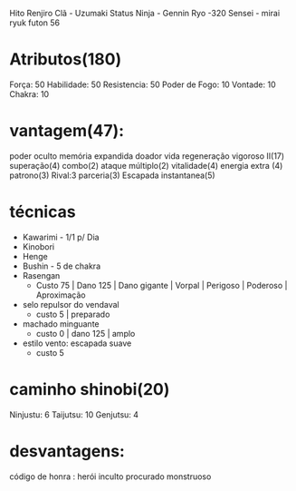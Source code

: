 Hito Renjiro
Clã - Uzumaki 
Status Ninja  -
Gennin
Ryo -320
Sensei - mirai ryuk
futon
56

# Atributos(180) 
Força: 50
Habilidade: 50 
Resistencia: 50
Poder de Fogo: 10
Vontade: 10
Chakra: 10

# vantagem(47):
poder oculto 
memória expandida 
doador vida
regeneração
vigoroso II(17)
superação(4)
combo(2)
ataque múltiplo(2)
vitalidade(4)
energia extra (4)
patrono(3)
Rival:3
parceria(3)
Escapada instantanea(5)

# técnicas
- Kawarimi - 1/1 p/ Dia
- Kinobori
- Henge
- Bushin - 5 de chakra
- Rasengan
	- Custo 75 | Dano 125 | Dano gigante | Vorpal | Perigoso | Poderoso | Aproximação
- selo repulsor do vendaval
	- custo 5 | preparado
- machado minguante
	- custo 0 | dano 125 | amplo
- estilo vento: escapada suave
	- custo 5

# caminho shinobi(20)
Ninjustu: 6
Taijutsu: 10
Genjutsu: 4
# desvantagens: 
código de honra : herói 
inculto
procurado
monstruoso